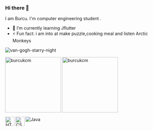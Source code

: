 ### Hi there 👋
I am Burcu. I'm computer engineering student .

<!--
**burcukcm/burcukcm** is a ✨ _special_ ✨ repository because its `README.md` (this file) appears on your GitHub profile.

Here are some ideas to get you started:

- 🔭 I’m currently working on ...
- 🌱 I’m currently learning ...
- 👯 I’m looking to collaborate on ...
- 🤔 I’m looking for help with ...
- 💬 Ask me about ...
- 📫 How to reach me: ...
- 😄 Pronouns: ...
- ⚡ Fun fact: ...
-->

- 🌱 I’m currently learning Jflutter
- ⚡ Fun fact: i am into at make puzzle,cooking meal and listen Arctic Monkeys

![van-gogh-starry-night](https://user-images.githubusercontent.com/96121254/231749728-0382aaf3-c0d7-4e82-8d21-3234333bc5a2.gif)

 <img height="180em" align="center" src="https://github-readme-stats.vercel.app/api/top-langs?username=burcukcm&show_icons=true&locale=en&layout=compact&langs_count=8&theme=algolia" alt="burcukcm"/>
 
 <img height="180em" align="center" src="https://github-readme-stats.vercel.app/api?username=burcukcm&show_icons=true&locale=en&theme=algolia&include_all_commits=true&count_private=true" alt="burcukcm"/>
 
 
![Java](https://img.shields.io/badge/java-%23ED8B00.svg?style=for-the-badge&logo=java&logoColor=white)
<img align="left" alt="HTML" width="30px" src="https://w7.pngwing.com/pngs/201/90/png-transparent-logo-html-html5.png" />
<img align="left" alt="CSS" width="30px" src="https://cdn.pixabay.com/photo/2017/08/05/11/16/logo-2582747_1280.png" />


